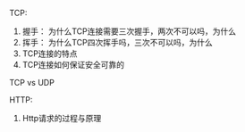 TCP:
1. 握手：
    为什么TCP连接需要三次握手，两次不可以吗，为什么
2. 挥手：
   为什么TCP四次挥手吗，三次不可以吗，为什么
3. TCP连接的特点 
4. TCP连接如何保证安全可靠的


TCP vs UDP

HTTP:
1. Http请求的过程与原理